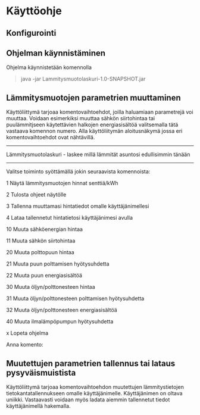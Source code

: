 # Käyttöohje

## Konfigurointi

## Ohjelman käynnistäminen

Ohjelma käynnistetään komennolla
> java -jar Lammitysmuotolaskuri-1.0-SNAPSHOT.jar


## Lämmitysmuotojen parametrien muuttaminen

Käyttöliittymä tarjoaa komentovaihtoehdot, joilla haluamiaan parametrejä voi muuttaa. 
Voidaan esimerkiksi muuttaa sähkön siirtohintaa tai puulämmitjseen käytettävien halkojen energiasisältöä valitsemalla tätä
vastaava komennon numero. Alla käyttöliitymän aloitusnäkymä jossa eri komentovaihtoehdot ovat nähtävillä.

*************************************************************************
Lämmitysmuotolaskuri - laskee millä lämmität asuntosi edullisimmin tänään
*************************************************************************


Valitse toiminto syöttämällä jokin seuraavista komennoista: 

1 Näytä lämmitysmuotojen hinnat senttiä/kWh

2 Tulosta ohjeet näytölle

3 Tallenna muuttamasi hintatiedot omalle käyttäjänimellesi

4 Lataa tallennetut hintatietosi käyttäjänimesi avulla

10 Muuta sähköenergian hintaa

11 Muuta sähkön siirtohintaa

20 Muuta polttopuun hintaa

21 Muuta puun polttamisen hyötysuhdetta

22 Muuta puun energiasisältöä

30 Muuta öljyn/polttonesteen hintaa

31 Muuta öljyn/polttonesteen polttamisen hyötysuhdetta

32 Muuta öljyn/polttonesteen energiasisältöä

40 Muuta ilmalämpöpumpun hyötysuhdetta

x Lopeta ohjelma

Anna komento:

## Muutettujen parametrien tallennus tai lataus pysyväismuistista

Käyttöliittymä tarjoaa komentovaihtoehdon muutettujen lämmitystietojen tietokantatallennukseen omalle käyttäjänimelle.
Käyttäjänimen on oltava uniikki. Vastaavasti voidaan myös ladata aiemmin tallennetut tiedot käyttäjänimellä hakemalla.
